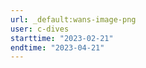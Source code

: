 ```yaml
---
url: _default:wans-image-png
user: c-dives
starttime: "2023-02-21"
endtime: "2023-04-21"
---
```

<reserve />